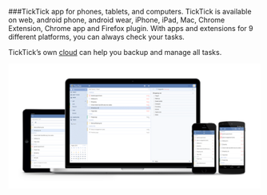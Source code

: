 ###TickTick app for phones, tablets, and computers.
TickTick is available on web, android phone, android wear, iPhone, iPad, Mac, Chrome Extension, Chrome app and Firefox plugin. With apps and extensions for 9 different platforms, you can always check your tasks. 

TickTick’s own [cloud](http://www.ticktick.com/) can help you backup and manage all tasks.

![](images/image1.0X.png)
